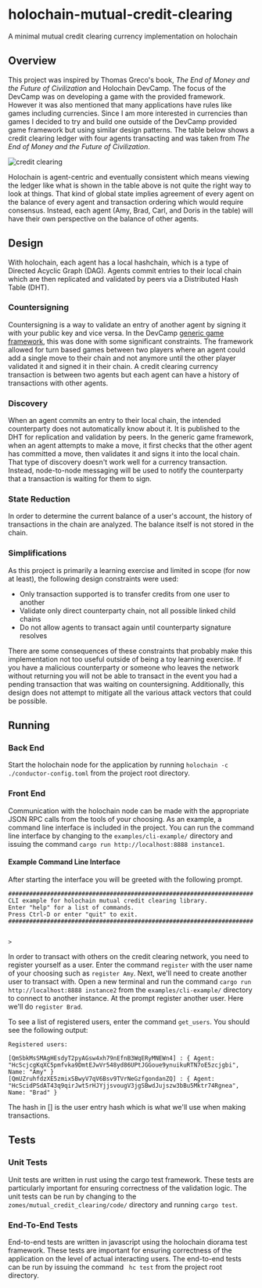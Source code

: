 # holochain-mutual-credit-clearing
A minimal mutual credit clearing currency implementation on holochain

## Overview
This project was inspired by Thomas Greco's book, *The End of Money and the Future of Civilization* and Holochain DevCamp. The focus of the DevCamp was on developing a game with the provided framework. However it was also mentioned that many applications have rules like games including currencies. Since I am more interested in currencies than games I decided to try and build one outside of the DevCamp provided game framework but using similar design patterns. The table below shows a credit clearing ledger with four agents transacting and was taken from *The End of Money and the Future of Civilization*. 

![credit clearing](https://i.imgur.com/52Beln5.jpg[/img)

Holochain is agent-centric and eventually consistent which means viewing the ledger like what is shown in the table above is not quite the right way to look at things. That kind of global state implies agreement of every agent on the balance of every agent and transaction ordering which would require consensus. Instead, each agent (Amy, Brad, Carl, and Doris in the table) will have their own perspective on the balance of other agents.

## Design

With holochain, each agent has a local hashchain, which is a type of Directed Acyclic Graph (DAG). Agents commit entries to their local chain which are then replicated and validated by peers via a Distributed Hash Table (DHT). 

### Countersigning
Countersigning is a way to validate an entry of another agent by signing it with your public key and vice versa. In the DevCamp [generic game framework](https://github.com/holochain-devcamp/generic-game), this was done with some significant constraints. The framework allowed for turn based games between two players where an agent could add a single move to their chain and not anymore until the other player validated it and signed it in their chain. A credit clearing currency transaction is between two agents but each agent can have a history of transactions with other agents. 

### Discovery
When an agent commits an entry to their local chain, the intended counterparty does not automatically know about it. It is published to the DHT for replication and validation by peers. In the generic game framework, when an agent attempts to make a move, it first checks that the other agent has committed a move, then validates it and signs it into the local chain. That type of discovery doesn't work well for a currency transaction. Instead, node-to-node messaging will be used to notify the counterparty that a transaction is waiting for them to sign. 

### State Reduction
In order to determine the current balance of a user's account, the history of transactions in the chain are analyzed. The balance itself is not stored in the chain.

### Simplifications
As this project is primarily a learning exercise and limited in scope (for now at least), the following design constraints were used:

* Only transaction supported is to transfer credits from one user to another
* Validate only direct counterparty chain, not all possible linked child chains
* Do not allow agents to transact again until counterparty signature resolves

There are some consequences of these constraints that probably make this implementation not too useful outside of being a toy learning exercise. If you have a malicious counterparty or someone who leaves the network without returning you will not be able to transact in the event you had a pending transaction that was waiting on countersigning. Additionally, this design does not attempt to mitigate all the various attack vectors that could be possible.


## Running
### Back End
Start the holochain node for the application by running ```holochain -c ./conductor-config.toml``` from the project root directory.
### Front End
Communication with the holochain node can be made with the appropriate JSON RPC calls from the tools of your choosing. As an example, a command line interface is included in the project. You can run the command line interface by changing to the ```examples/cli-example/``` directory and issuing the command ```cargo run http://localhost:8888 instance1```.
#### Example Command Line Interface
After starting the interface you will be greeted with the following prompt.
```
######################################################################
CLI example for holochain mutual credit clearing library.
Enter "help" for a list of commands.
Press Ctrl-D or enter "quit" to exit.
######################################################################


>
```
In order to transact with others on the credit clearing network, you need to register yourself as a user. Enter the command ```register``` with the user name of your choosing such as ```register Amy```. Next, we'll need to create another user to transact with. Open a new terminal and run the command ```cargo run http://localhost:8888 instance2``` from the ```examples/cli-example/``` directory to connect to another instance. At the prompt register another user. Here we'll do ```register Brad```.

To see a list of registered users, enter the command ```get_users```. You should see the following output:
```
Registered users: 

[QmSbkMsSMAgHEsdyT2pyAGsw4xh79nEfnB3WqERyMNEWn4] : { Agent: "HcScjcgKqXC5pmfvka9DmtEJwVr548yd86UPtJGGoue9ynuikuRTN7oE5zcjgbi", Name: "Amy" }
[QmUZruhfdzXE5zmixSBwyV7qV6Bsv9TVrNeGzfgondanZQ] : { Agent: "HcScidPSdAT43q9qirJwt5rHJYjjsvougV3jgSBwdJujszw3bBu5Mktr74Rgnea", Name: "Brad" }
```
The hash in [] is the user entry hash which is what we'll use when making transactions. 

## Tests
### Unit Tests
Unit tests are written in rust using the cargo test framework. These tests are particularly important for ensuring correctness of the validation logic. The unit tests can be run by changing to the ```zomes/mutual_credit_clearing/code/``` directory and running ```cargo test```.

### End-To-End Tests
End-to-end tests are written in javascript using the holochain diorama test framework. These tests are important for ensuring correctness of the application on the level of actual interacting users. The end-to-end tests can be run by issuing the command ```
hc test``` from the project root directory.
